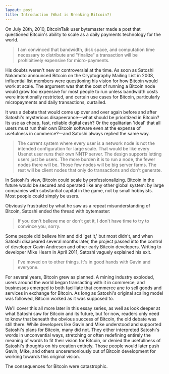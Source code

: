 ```yaml
---
layout: post
title: Introduction (What is Breaking Bitcoin?)
---
```


On July 28th, 2010, BitcoinTalk user bytemaster made a post that questioned Bitcoin's ability to scale as a daily payments technology for the world.

>I am convinced that bandwidth, disk space, and computation time necessary to distribute and "finalize" a transaction will be prohibitively expensive for micro-payments.

His doubts weren't new or controversial at the time. As soon as Satoshi Nakamoto announced Bitcoin on the Cryptography Mailing List in 2008, influential list members were questioning his vision for how Bitcoin would work at scale. The argument was that the cost of running a Bitcoin node would grow too expensive for most people to run unless bandwidth costs were intentionally restricted, and certain use cases for Bitcoin, particularly micropayments and daily transactions, curtailed.

It was a debate that would come up over and over again before and after Satoshi's mysterious disapeerance—what should be prioritized in Bitcoin? Its use as cheap, fast, reliable digital cash? Or the egalitarian 'ideal' that all users must run their own Bitcoin software even at the expense of usefulness in commerce?—and Satoshi always replied the same way.

>The current system where every user is a network node is not the intended configuration for large scale.  That would be like every Usenet user runs their own NNTP server.  The design supports letting users just be users.  The more burden it is to run a node, the fewer nodes there will be.  Those few nodes will be big server farms.  The rest will be client nodes that only do transactions and don't generate.

In Satoshi's view, Bitcoin could scale by professionalizing. Bitcoin in the future would be secured and operated like any other global system: by large companies with substantial capital in the game, not by small hobbyists. Most people could simply be users.

Obviously frustrated by what he saw as a repeat misunderstanding of Bitcoin, Satoshi ended the thread with bytemaster:

>If you don't believe me or don't get it, I don't have time to try to convince you, sorry.

Some people did believe him and did 'get it,' but most didn't, and when Satoshi disapeared several months later, the project passed into the control of developer Gavin Andresen and other early Bitcoin developers. Writing to developer Mike Hearn in April 2011, Satoshi vaguely explained his exit.

> I've moved on to other things.  It's in good hands with Gavin and everyone.

For several years, Bitcoin grew as planned. A mining industry exploded, users around the world began transacting with it in commerce, and businesses emerged to both faciiliate that commerce ane to sell goods and services in exchange for Bitcoin. As long as Satoshi's original scaling model was followed, Bitcoin worked as it was supposed to.

We'll cover this all more later in this essay series, as well as look deeper at what Satoshi saw for Bitcoin and its future, but for now, readers only need to know that beneath the obvious success of Bitcoin, the old debate was still there. While developers like Gavin and Mike understood and supported Satoshi's plans for Bitcoin, many did not. They either interpreted Satoshi's words in unconvential ways, stretching or often redefining entirely the meaning of words to fit their vision for Bitcoin, or denied the usefullness of Satoshi's thoughts on his creation entirely. Those people would later push Gavin, Mike, and others unceremoniously out of Bitcoin development for working towards this original vision.

The consequences for Bitcoin were catastrophic. 






